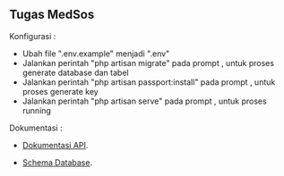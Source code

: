 

## Tugas MedSos

Konfigurasi :
- Ubah file ".env.example" menjadi ".env"
- Jalankan perintah "php artisan migrate" pada prompt , untuk proses generate database dan tabel
- Jalankan perintah "php artisan passport:install" pada prompt ,  untuk proses generate key
- Jalankan perintah "php artisan serve" pada prompt , untuk proses running 

Dokumentasi :
- [Dokumentasi API](https://documenter.getpostman.com/view/598393/2s93z3f5Zv#ca480ab2-3db2-4598-8842-0e1700db0b72).

- [Schema Database](https://drive.google.com/file/d/1KRQd6m3PP_1LCyp7-XfuSVxDB2rNQ3Si/view?usp=sharing).
 


